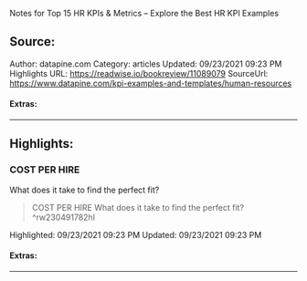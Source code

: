Notes for Top 15 HR KPIs & Metrics – Explore the Best HR KPI Examples

## Source:
Author: datapine.com
Category: articles
Updated: 09/23/2021 09:23 PM
Highlights URL: https://readwise.io/bookreview/11089079
SourceUrl: https://www.datapine.com/kpi-examples-and-templates/human-resources


#### Extras:




 
-----
 ## Highlights:

### COST PER HIRE
What does it take to find the perfect fit?
>COST PER HIRE
What does it take to find the perfect fit? ^rw230491782hl


Highlighted: 09/23/2021 09:23 PM
Updated: 09/23/2021 09:23 PM


#### Extras:





------

